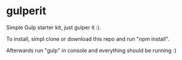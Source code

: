 # gulperit
Simple Gulp starter kit, just gulper it :).

To install, simpl clone or download this repo and run "npm install".

Afterwards run "gulp" in console and everything should be running :)

